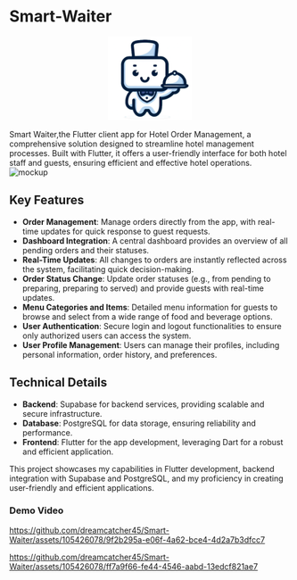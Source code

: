 # Smart-Waiter

<p align="center">
 <img src="logo.png" alt="Smart-Waiter Logo" width="150" height="150">
</p>


Smart Waiter,the Flutter client app for Hotel Order Management, a comprehensive solution designed to streamline hotel management processes. Built with Flutter, it offers a user-friendly interface for both hotel staff and guests, ensuring efficient and effective hotel operations.
![mockup](https://github.com/dreamcatcher45/Smart-Waiter/assets/105426078/456f0644-d785-47e3-80a7-60d3a62b4ac2)

## Key Features

- **Order Management**: Manage orders directly from the app, with real-time updates for quick response to guest requests.
- **Dashboard Integration**: A central dashboard provides an overview of all pending orders and their statuses.
- **Real-Time Updates**: All changes to orders are instantly reflected across the system, facilitating quick decision-making.
- **Order Status Change**: Update order statuses (e.g., from pending to preparing, preparing to served) and provide guests with real-time updates.
- **Menu Categories and Items**: Detailed menu information for guests to browse and select from a wide range of food and beverage options.
- **User Authentication**: Secure login and logout functionalities to ensure only authorized users can access the system.
- **User Profile Management**: Users can manage their profiles, including personal information, order history, and preferences.

## Technical Details

- **Backend**: Supabase for backend services, providing scalable and secure infrastructure.
- **Database**: PostgreSQL for data storage, ensuring reliability and performance.
- **Frontend**: Flutter for the app development, leveraging Dart for a robust and efficient application.

This project showcases my capabilities in Flutter development, backend integration with Supabase and PostgreSQL, and my proficiency in creating user-friendly and efficient applications.

### Demo Video

https://github.com/dreamcatcher45/Smart-Waiter/assets/105426078/9f2b295a-e06f-4a62-bce4-4d2a7b3dfcc7

https://github.com/dreamcatcher45/Smart-Waiter/assets/105426078/ff7a9f66-fe44-4546-aabd-13edcf821ae7
